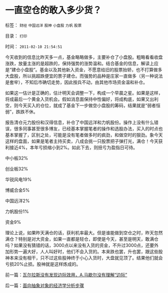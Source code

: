 # 一直空仓的敢入多少货？

标签： `财经` `中国远洋` `股神` `小盘股` `力帆` `股票` 

目录： `打印`

时间： `2011-02-10 21:54:51`

今天收到的信息比昨天多一点，基金略略做多，主要补仓了小盘股。粗略看看收盘涨跌，放量主涨的是超跌的，保持强势的涨势温和。结合基金的信息，解读上应是“建仓小盘股”。基金以及其他新入资金，不愿意给旧的股票抬轿，也不打算做多大盘股，所以挑超跌便宜的票子建仓。而强势的品种是庄家一直做多（另一种说法是套牢），不知后市确切走势，因此按兵不动，由其他市场资金温和补仓。

如果这一估计是正确的，估计明天会调整一下，构成一个早晨之星。如果是这样，将成最后一个黄金入货机会。假如消息面保持中性偏好，将成构底，如果又出利空，则今天买入的仓位，就成了基金下一步做空小盘股的筹码，结果就是“弱者恒弱”，跌跌不休。

报告清仓元力股份和汉得信息，补仓了中国远洋和力帆股份。操作上没有什么错误，很多同事甚至很多博友，已经基本掌握笔者的操作和选股办法，买入的时点也基本掌握了，区别之处，可能是没有笔者做多时的疯劲，和做空时的狠劲。象今天这样的盘面，如果是笔者主持买卖，八成会挑一只股票把子弹打光，满仓！今天获利接近4%，本年亏损缩小到2%。如此下去，则扭亏为盈指日可待。

中小板32%

创业板32%

华锐风电19%

博威合金5%

中国远洋2%

力帆股份1%

资金9%

理论上说，如果昨天满仓的话，获利机率最大。但是谁能做到空仓之时，昨天忽然满仓？特别是对大资金，如果一直都是轻仓，即使是今天，甚至是明天，敢满仓吗？如果没有猜错的话，3000点以来没有入货的资金，不升过3000点，还要外加形势一遍大好，人人叫好时，他们不会入货的。本来跌也罢，升也罢，跟这些股神本来没有相干，只不过这些股神终于小心入货时，大盘就见顶了。结果他们就会亏损20%止损。股神就是这样炼成的。



前一篇：[瓦尔拉斯没有发现边际效用，A.马歇尔没有理解“边际”](../../../2011/2/9/瓦尔拉斯没有发现边际效用，A.马歇尔没有理解“边际”.md)

后一篇：[面向抽象对象的经济学分析步骤](../../../2011/2/10/面向抽象对象的经济学分析步骤.md)